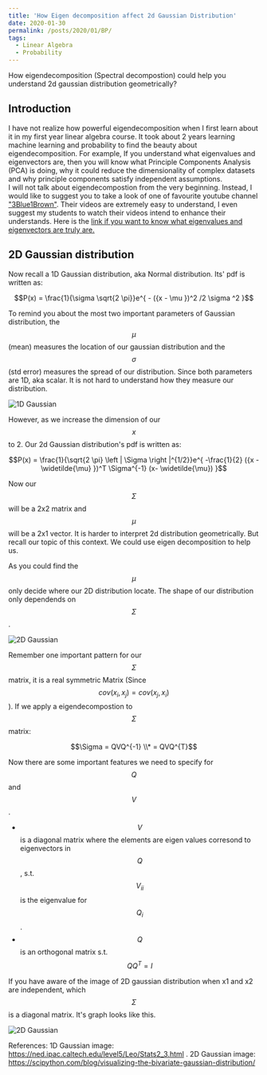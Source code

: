```yaml
---
title: 'How Eigen decomposition affect 2d Gaussian Distribution'
date: 2020-01-30
permalink: /posts/2020/01/BP/
tags:
  - Linear Algebra
  - Probability
---
```


How eigendecomposition (Spectral decompostion) could help you understand 2d gaussian distribution geometrically?

Introduction
------
I have not realize how powerful eigendecomposition when I first learn about it in my first year linear algebra course. It took about 2 years learning machine learning and probability to find the beauty about eigendecomposition. For example, If you understand what eigenvalues and eigenvectors are, then you will know what Principle Components Analysis (PCA) is doing, why it could reduce the dimensionality of complex datasets and why principle components satisfy independent assumptions.  
I will not talk about eigendecompostion from the very beginning. Instead, I would like to suggest you to take a look of one of favourite youtube channel ["3Blue1Brown"](https://www.youtube.com/channel/UCYO_jab_esuFRV4b17AJtAw). Their videos are extremely easy to understand, I even suggest my students to watch their videos intend to enhance their understands. Here is the [link if you want to know what eigenvalues and eigenvectors are truly are.](https://www.youtube.com/watch?v=PFDu9oVAE-g&t=551s)

2D Gaussian distribution
------
Now recall a 1D Gaussian distribution, aka Normal distribution. Its' pdf is written as:  
  
$$P(x) = \frac{1}{\sigma \sqrt{2 \pi}}e^{ - ({x - \mu })^2 /2 \sigma ^2 }$$
  
To remind you about the most two important parameters of Gaussian distribution, the $$\mu$$(mean) measures the location of our gaussian distribution and the $$\sigma$$(std error) measures the spread of our distribution. Since both parameters are 1D, aka scalar. It is not hard to understand how they measure our distribution.

![1D Gaussian](https://ned.ipac.caltech.edu/level5/Leo/Figures/figure3.jpeg)

However, as we increase the dimension of our $$x$$ to 2. Our 2d Gaussian distribution's pdf is written as:

$$P(x) = \frac{1}{\sqrt{2 \pi} \left | \Sigma \right |^{1/2}}e^{ -\frac{1}{2} ({x - \widetilde{\mu} })^T \Sigma^{-1}  (x- \widetilde{\mu}) }$$

Now our $$\Sigma$$ will be a 2x2 matrix and $$\mu$$ will be a 2x1 vector. It is harder to interpret 2d distribution geometrically. But recall our topic of this context. We could use eigen decomposition to help us.

As you could find the $$\mu$$ only decide where our 2D distribution locate. The shape of our distribution only dependends on $$\Sigma$$. 

![2D Gaussian](https://scipython.com/static/media/uploads/blog/multivariate_gaussian/bivariate_gaussian.png)

Remember one important pattern for our $$\Sigma$$ matrix, it is a real symmetric Matrix (Since $$cov(x_i, x_j) = cov(x_j, x_i)$$). If we apply a eigendecompostion to $$\Sigma$$ matrix:

$$\Sigma = QVQ^{-1} \\* = QVQ^{T}$$

Now there are some important features we need to specify for $$Q$$ and $$V$$.

* $$V$$ is a diagonal matrix where the elements are eigen values corresond to eigenvectors in $$Q$$, s.t. $$V_{ii}$$ is the eigenvalue for $$Q_i$$.
* $$Q$$ is an orthogonal matrix s.t. $$QQ^{T} = I$$

If you have aware of the image of 2D gaussian distribution when x1 and x2 are independent, which $$\Sigma$$ is a diagonal matrix. It's graph looks like this.

![2D Gaussian](https://scipython.com/static/media/uploads/blog/multivariate_gaussian/bivariate_gaussian.png)


References:
1D Gaussian image: https://ned.ipac.caltech.edu/level5/Leo/Stats2_3.html . 
2D Gaussian image: https://scipython.com/blog/visualizing-the-bivariate-gaussian-distribution/
